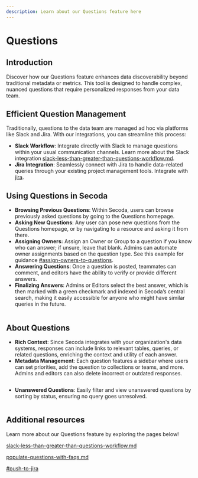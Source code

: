 ```yaml
---
description: Learn about our Questions feature here
---
```


# Questions

## **Introduction**

Discover how our Questions feature enhances data discoverability beyond traditional metadata or metrics. This tool is designed to handle complex, nuanced questions that require personalized responses from your data team.

## **Efficient Question Management**&#x20;

Traditionally, questions to the data team are managed ad hoc via platforms like Slack and Jira. With our integrations, you can streamline this process:

* **Slack Workflow**: Integrate directly with Slack to manage questions within your usual communication channels. Learn more about the Slack integration [slack-less-than-greater-than-questions-workflow.md](../best-practices/slack-less-than-greater-than-questions-workflow.md "mention").
* **Jira Integration**: Seamlessly connect with Jira to handle data-related queries through your existing project management tools. Integrate with [jira](../integrations/productivity-tools/jira/ "mention").

## **Using Questions in Secoda**

* **Browsing Previous Questions**: Within Secoda, users can browse previously asked questions by going to the Questions homepage.&#x20;
* **Asking New Questions**: Any user can pose new questions from the Questions homepage, or by navigating to a resource and asking it from there.&#x20;
* **Assigning Owners:** Assign an Owner or Group to a question if you know who can answer; if unsure, leave that blank. Admins can automate owner assignments based on the question type. See this example for guidance [#assign-owners-to-questions](automations/automations-use-cases.md#assign-owners-to-questions "mention").
* **Answering Questions**: Once a question is posted, teammates can comment, and editors have the ability to verify or provide different answers.
* **Finalizing Answers**: Admins or Editors select the best answer, which is then marked with a green checkmark and indexed in Secoda’s central search, making it easily accessible for anyone who might have similar queries in the future.

<figure><img src="https://secoda-public-media-assets.s3.amazonaws.com/05cfc065-97a7-4003-869d-31a77a2ecd20.gif" alt=""><figcaption></figcaption></figure>

## About Questions

* **Rich Context**: Since Secoda integrates with your organization's data systems, responses can include links to relevant tables, queries, or related questions, enriching the context and utility of each answer.
* **Metadata Management**: Each question features a sidebar where users can set priorities, add the question to collections or teams, and more. Admins and editors can also delete incorrect or outdated responses.

<figure><img src="https://secoda-public-media-assets.s3.amazonaws.com/486b4cf1-5638-4327-b033-9b185640b6bb.png" alt=""><figcaption></figcaption></figure>

* **Unanswered Questions**: Easily filter and view unanswered questions by sorting by status, ensuring no query goes unresolved.

<figure><img src="https://secoda-public-media-assets.s3.amazonaws.com/94300002-25af-496d-8c77-ee7654af429e.gif" alt=""><figcaption></figcaption></figure>

## Additional resources

Learn more about our Questions feature by exploring the pages below!

[slack-less-than-greater-than-questions-workflow.md](../best-practices/slack-less-than-greater-than-questions-workflow.md "mention")

[populate-questions-with-faqs.md](../getting-started/secoda-as-an-admin/populate-questions-with-faqs.md "mention")

[#push-to-jira](../integrations/productivity-tools/jira/#push-to-jira "mention")
